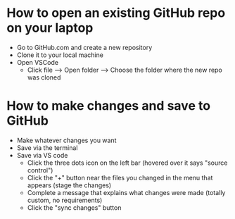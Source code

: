 # How to open an existing GitHub repo on your laptop

- Go to GitHub.com and create a new repository
- Clone it to your local machine
- Open VSCode
  - Click file --> Open folder --> Choose the folder where the new repo was cloned

# How to make changes and save to GitHub

- Make whatever changes you want
- Save via the terminal
- Save via VS code
  - Click the three dots icon on the left bar (hovered over it says "source control")
  - Click the "+" button near the files you changed in the menu that appears (stage the changes)
  - Complete a message that explains what changes were made (totally custom, no requirements)
  - Click the "sync changes" button
